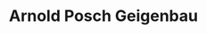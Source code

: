 ---
title: "Arnold Posch Geigenbau"
url: /hall-in-tirol/arnold-posch-geigenbau/
shop: Instrumente
---